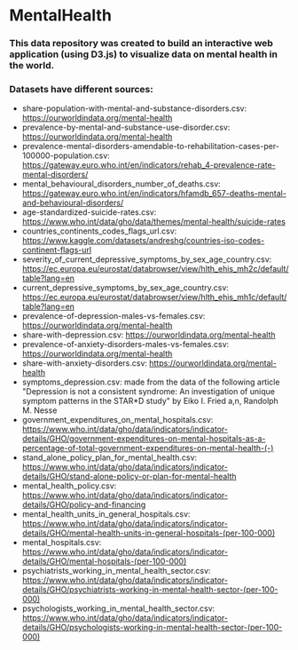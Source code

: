# MentalHealth

### This data repository was created to build an interactive web application (using D3.js) to visualize data on mental health in the world.
### Datasets have different sources: 
- share-population-with-mental-and-substance-disorders.csv: https://ourworldindata.org/mental-health
- prevalence-by-mental-and-substance-use-disorder.csv: https://ourworldindata.org/mental-health
- prevalence-mental-disorders-amendable-to-rehabilitation-cases-per-100000-population.csv: https://gateway.euro.who.int/en/indicators/rehab_4-prevalence-rate-mental-disorders/
- mental_behavioural_disorders_number_of_deaths.csv: https://gateway.euro.who.int/en/indicators/hfamdb_657-deaths-mental-and-behavioural-disorders/
- age-standardized-suicide-rates.csv: https://www.who.int/data/gho/data/themes/mental-health/suicide-rates
- countries_continents_codes_flags_url.csv: https://www.kaggle.com/datasets/andreshg/countries-iso-codes-continent-flags-url
- severity_of_current_depressive_symptoms_by_sex_age_country.csv: https://ec.europa.eu/eurostat/databrowser/view/hlth_ehis_mh2c/default/table?lang=en
- current_depressive_symptoms_by_sex_age_country.csv: https://ec.europa.eu/eurostat/databrowser/view/hlth_ehis_mh1c/default/table?lang=en
- prevalence-of-depression-males-vs-females.csv: https://ourworldindata.org/mental-health
- share-with-depression.csv: https://ourworldindata.org/mental-health
- prevalence-of-anxiety-disorders-males-vs-females.csv: https://ourworldindata.org/mental-health
- share-with-anxiety-disorders.csv: https://ourworldindata.org/mental-health
- symptoms_depression.csv: made from the data of the following article "Depression is not a consistent syndrome: An investigation of unique symptom patterns in the STAR*D study" by Eiko I. Fried a,n, Randolph M. Nesse
- government_expenditures_on_mental_hospitals.csv: https://www.who.int/data/gho/data/indicators/indicator-details/GHO/government-expenditures-on-mental-hospitals-as-a-percentage-of-total-government-expenditures-on-mental-health-(-)
- stand_alone_policy_plan_for_mental_health.csv: https://www.who.int/data/gho/data/indicators/indicator-details/GHO/stand-alone-policy-or-plan-for-mental-health
- mental_health_policy.csv: https://www.who.int/data/gho/data/indicators/indicator-details/GHO/policy-and-financing
- mental_health_units_in_general_hospitals.csv: https://www.who.int/data/gho/data/indicators/indicator-details/GHO/mental-health-units-in-general-hospitals-(per-100-000)
- mental_hospitals.csv: https://www.who.int/data/gho/data/indicators/indicator-details/GHO/mental-hospitals-(per-100-000)
- psychiatrists_working_in_mental_health_sector.csv: https://www.who.int/data/gho/data/indicators/indicator-details/GHO/psychiatrists-working-in-mental-health-sector-(per-100-000)
- psychologists_working_in_mental_health_sector.csv: https://www.who.int/data/gho/data/indicators/indicator-details/GHO/psychologists-working-in-mental-health-sector-(per-100-000)



